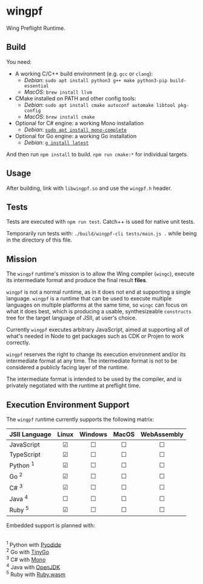 # wingpf

Wing Preflight Runtime.

## Build

You need:

- A working C/C++ build environment (e.g. `gcc` or `clang`):
  - _Debian_: `sudo apt install python3 g++ make python3-pip build-essential`
  - _MacOS_: `brew install llvm`
- CMake installed on PATH and other config tools:
  - _Debian_: `sudo apt install cmake autoconf automake libtool pkg-config`
  - _MacOS_: `brew install cmake`
- Optional for C# engine: a working Mono installation
  - _Debian_: [`sudo apt install
    mono-complete`](https://www.mono-project.com/download/stable/)
- Optional for Go engine: a working Go installation
  - _Debian_: [`g install latest`](https://github.com/stefanmaric/g)

And then run `npm install` to build. `npm run cmake:*` for individual targets.

## Usage

After building, link with `libwingpf.so` and use the `wingpf.h` header.

## Tests

Tests are executed with `npm run test`. Catch++ is used for native unit tests.

Temporarily run tests with: `./build/wingpf-cli tests/main.js .` while being in
the directory of this file.

## Mission

The `wingpf` runtime's mission is to allow the Wing compiler (`wingc`), execute
its intermediate format and produce the final result **files**.

`wingpf` is not a normal runtime, as in it does not end at supporting a single
language. `wingpf` is a runtime that can be used to execute multiple languages
on multiple platforms at the same time, so `wingc` can focus on what it does
best, which is producing a usable, synthesizeable `constructs` tree for the
target language of JSII, at user's choice.

Currently `wingpf` executes arbitrary JavaScript, aimed at supporting all of
what's needed in Node to get packages such as CDK or Projen to work correctly.

`wingpf` reserves the right to change its execution environment and/or its
intermediate format at any time. The intermediate format is not to be considered
a publicly facing layer of the runtime.

The intermediate format is intended to be used by the compiler, and is privately
negotiated with the runtime at preflight time.

## Execution Environment Support

The `wingpf` runtime currently supports the following matrix:

| JSII Language       |  Linux  | Windows |  MacOS  | WebAssembly |
| :------------------ | :-----: | :-----: | :-----: | :---------: |
| JavaScript          | &#9745; | &#9744; | &#9744; |   &#9744;   |
| TypeScript          | &#9745; | &#9744; | &#9744; |   &#9744;   |
| Python <sup>1</sup> | &#9745; | &#9744; | &#9744; |   &#9744;   |
| Go <sup>2</sup>     | &#9745; | &#9744; | &#9744; |   &#9744;   |
| C# <sup>3</sup>     | &#9745; | &#9744; | &#9744; |   &#9744;   |
| Java <sup>4</sup>   | &#9744; | &#9744; | &#9744; |   &#9744;   |
| Ruby <sup>5</sup>   | &#9745; | &#9744; | &#9744; |   &#9744;   |

Embedded support is planned with:

<br /><sup>1</sup> Python with [Pyodide](https://pyodide.org)
<br /><sup>2</sup> Go with [TinyGo](https://tinygo.org)
<br /><sup>3</sup> C# with [Mono](https://www.mono-project.com)
<br /><sup>4</sup> Java with [OpenJDK](https://github.com/openjdk/jdk)
<br /><sup>5</sup> Ruby with [Ruby.wasm](https://github.com/ruby/ruby.wasm)
